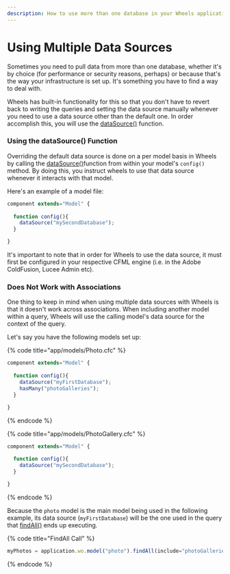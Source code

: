```yaml
---
description: How to use more than one database in your Wheels application.
---
```


# Using Multiple Data Sources

Sometimes you need to pull data from more than one database, whether it's by choice (for performance or security reasons, perhaps) or because that's the way your infrastructure is set up. It's something you have to find a way to deal with.

Wheels has built-in functionality for this so that you don't have to revert back to writing the queries and setting the data source manually whenever you need to use a data source other than the default one. In order accomplish this, you will use the [dataSource()](https://api.cfwheels.org/model.datasource.html) function.

### Using the dataSource() Function

Overriding the default data source is done on a per model basis in Wheels by calling the [dataSource()](https://api.cfwheels.org/model.datasource.html)function from within your model's `config()` method. By doing this, you instruct wheels to use that data source whenever it interacts with that model.

Here's an example of a model file:

```javascript
component extends="Model" {
  
  function config(){
    dataSource("mySecondDatabase");
  }

}
```

It's important to note that in order for Wheels to use the data source, it must first be configured in your respective CFML engine (i.e. in the Adobe ColdFusion, Lucee Admin etc).

### Does Not Work with Associations

One thing to keep in mind when using multiple data sources with Wheels is that it doesn't work across associations. When including another model within a query, Wheels will use the calling model's data source for the context of the query.

Let's say you have the following models set up:

{% code title="app/models/Photo.cfc" %}
```javascript
component extends="Model" {
  
  function config(){
    dataSource("myFirstDatabase");
    hasMany("photoGalleries");
  }

}
```
{% endcode %}

{% code title="app/models/PhotoGallery.cfc" %}
```javascript
component extends="Model" {
  
  function config(){
    dataSource("mySecondDatabase");
  }

}
```
{% endcode %}

Because the `photo` model is the main model being used in the following example, its data source (`myFirstDatabase`) will be the one used in the query that [findAll()](https://api.cfwheels.org/model.findall.html) ends up executing.

{% code title="FindAll Call" %}
```javascript
myPhotos = application.wo.model("photo").findAll(include="photoGalleries");
```
{% endcode %}
